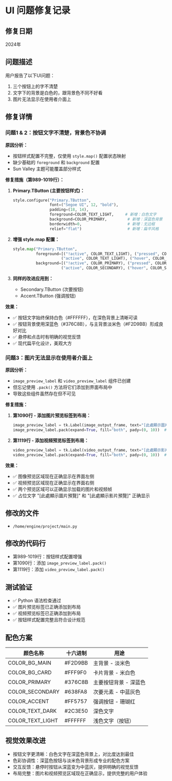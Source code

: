 # UI 问题修复记录

## 修复日期
2024年

## 问题描述
用户报告了以下UI问题：
1. 三个按钮上的字不清楚
2. 文字下的背景是白色的，跟背景色不同不好看
3. 图片无法显示在使用者介面上

## 修复详情

### 问题1 & 2：按钮文字不清楚，背景色不协调

**原因分析：**
- 按钮样式配置不完整，仅使用 `style.map()` 配置状态映射
- 缺少基础的 `foreground` 和 `background` 配置
- Sun Valley 主题可能覆盖部分样式

**修复措施（第989-1019行）：**

1. **Primary.TButton (主要按钮样式)：**
   ```python
   style.configure("Primary.TButton", 
                   font=("Segoe UI", 12, "bold"), 
                   padding=(18, 14),
                   foreground=COLOR_TEXT_LIGHT,     # 新增：白色文字
                   background=COLOR_PRIMARY,         # 新增：深蓝色背景
                   borderwidth=0,                    # 新增：无边框
                   relief="flat")                    # 新增：扁平风格
   ```

2. **增强 style.map 配置：**
   ```python
   style.map("Primary.TButton",
             foreground=[("!active", COLOR_TEXT_LIGHT), ("pressed", COLOR_TEXT_LIGHT), 
                        ("active", COLOR_TEXT_LIGHT), ("hover", COLOR_TEXT_LIGHT)],
             background=[("!active", COLOR_PRIMARY), ("pressed", COLOR_SECONDARY), 
                        ("active", COLOR_SECONDARY), ("hover", COLOR_SECONDARY)])
   ```

3. **同样的改进应用到：**
   - Secondary.TButton (次要按钮)
   - Accent.TButton (强调按钮)

**效果：**
- ✅ 按钮文字始终保持白色（#FFFFFF），在深色背景上清晰可读
- ✅ 按钮背景使用深蓝色（#376C8B），与主背景淡米色（#F2D9BB）形成良好对比
- ✅ 悬停和点击时有明确的视觉反馈
- ✅ 现代扁平化设计，美观大方

### 问题3：图片无法显示在使用者介面上

**原因分析：**
- `image_preview_label` 和 `video_preview_label` 组件已创建
- 但忘记使用 `.pack()` 方法将它们添加到界面布局中
- 导致这些组件虽然存在但不可见

**修复措施：**

1. **第1090行 - 添加图片预览标签到布局：**
   ```python
   image_preview_label = tk.Label(image_output_frame, text="[此處顯示圖片預覽]", ...)
   image_preview_label.pack(expand=True, fill="both", pady=(0, 10))  # 新增这一行
   ```

2. **第1119行 - 添加视频预览标签到布局：**
   ```python
   video_preview_label = tk.Label(video_output_frame, text="[此處顯示影片預覽]", ...)
   video_preview_label.pack(expand=True, fill="both", pady=(0, 10))  # 新增这一行
   ```

**效果：**
- ✅ 图像预览区域现在正确显示在界面左侧
- ✅ 视频预览区域现在正确显示在界面右侧
- ✅ 两个预览区域可以正确显示加载的图片和视频帧
- ✅ 占位文字 "[此處顯示圖片預覽]" 和 "[此處顯示影片預覽]" 正确显示

## 修改的文件
- `/home/engine/project/main.py`

## 修改的代码行
- 第989-1019行：按钮样式配置增强
- 第1090行：添加 `image_preview_label.pack()`
- 第1119行：添加 `video_preview_label.pack()`

## 测试验证
- ✅ Python 语法检查通过
- ✅ 图片预览标签已正确添加到布局
- ✅ 视频预览标签已正确添加到布局
- ✅ 按钮样式配置完整且符合设计规范

## 配色方案
| 颜色名称 | 十六进制 | 用途 |
|---------|---------|------|
| COLOR_BG_MAIN | #F2D9BB | 主背景 - 淡米色 |
| COLOR_BG_CARD | #FFF9F0 | 卡片背景 - 米白色 |
| COLOR_PRIMARY | #376C8B | 主要按钮背景 - 深蓝色 |
| COLOR_SECONDARY | #638FA8 | 次要元素 - 中蓝灰色 |
| COLOR_ACCENT | #FF5757 | 强调按钮 - 珊瑚红 |
| COLOR_TEXT_DARK | #2C3E50 | 深色文字 |
| COLOR_TEXT_LIGHT | #FFFFFF | 浅色文字（按钮） |

## 视觉效果改进
- 按钮文字更清晰：白色文字在深蓝色背景上，对比度达到最佳
- 色彩协调性：深蓝色按钮与淡米色背景形成专业的配色方案
- 交互反馈：悬停时按钮从深蓝变为中蓝灰，提供明确的视觉反馈
- 布局完整：图片和视频预览区域现在正确显示，提供完整的用户体验
